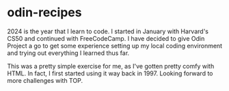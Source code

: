 # odin-recipes

2024 is the year that I learn to code. I started in January with Harvard's CS50 and continued with FreeCodeCamp. I have decided to give Odin Project a go to get some experience setting up my local coding environment and trying out everything I learned thus far.

This was a pretty simple exercise for me, as I've gotten pretty comfy with HTML. In fact, I first started using it way back in 1997. Looking forward to more challenges with TOP.